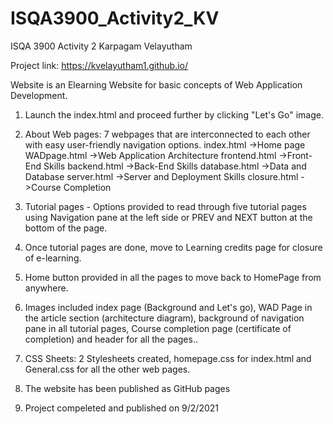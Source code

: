 # ISQA3900_Activity2_KV
ISQA 3900 Activity 2 Karpagam Velayutham

Project link: https://kvelayutham1.github.io/

Website is an Elearning Website for basic concepts of Web Application Development.

1. Launch the index.html and proceed further by clicking "Let's Go" image.
2. About Web pages: 7 webpages that are interconnected to each other with easy user-friendly navigation options.
	index.html      ->Home page
	WADpage.html	->Web Application Architecture
	frontend.html	->Front-End Skills
	backend.html	->Back-End Skills
	database.html	->Data and Database
	server.html	->Server and Deployment Skills
	closure.html	->Course Completion

3. Tutorial pages - Options provided to read through five tutorial pages using Navigation pane at the left side or PREV and NEXT button at the bottom of the page.
4. Once tutorial pages are done, move to Learning credits page for closure of e-learning.
5. Home button provided in all the pages to move back to HomePage from anywhere.
6. Images included index page (Background and Let's go), WAD Page in the article section (architecture diagram), background of navigation pane in all tutorial pages, Course completion page (certificate of completion) and header for all the pages..
7. CSS Sheets: 2 Stylesheets created, homepage.css for index.html and General.css for all the other web pages.
8. The website has been published as GitHub pages
9. Project compeleted and published on 9/2/2021  
	 

